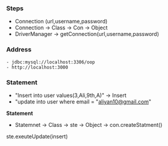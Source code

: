 ### Steps

- Connection (url,username,password)
- Connection -> Class -> Con -> Object
- DriverManager -> getConnection(url,username,password)

### Address

    - jdbc:mysql://localhost:3306/oop
    - http://localhost:3000

### Statement

- "Insert into user values(3,Ali,9th,A)" -> Insert
- "update into user where email = "aliyan10@gmail.com"

**Statement**

- Statemnet -> Class -> ste -> Object
  -> con.createStatment()

ste.exeuteUpdate(insert)
